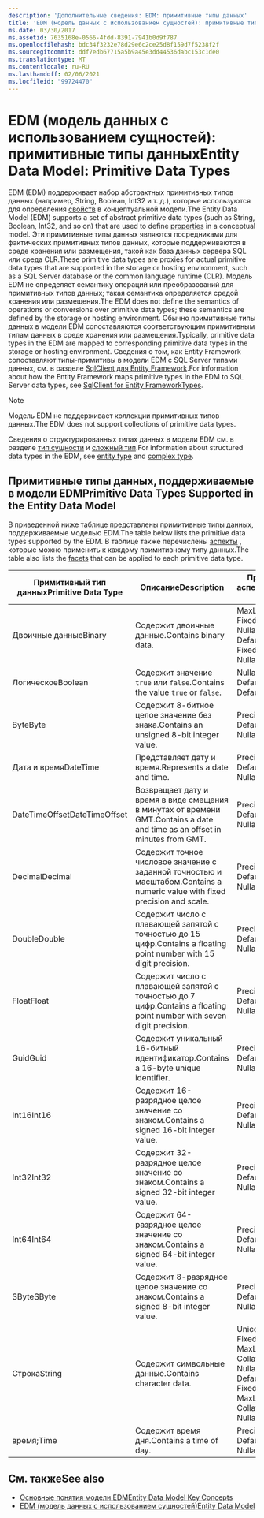 ```yaml
---
description: 'Дополнительные сведения: EDM: примитивные типы данных'
title: 'EDM (модель данных с использованием сущностей): примитивные типы данных'
ms.date: 03/30/2017
ms.assetid: 7635168e-0566-4fdd-8391-7941b0d9f787
ms.openlocfilehash: bdc34f3232e78d29e6c2ce25d8f159d7f5238f2f
ms.sourcegitcommit: ddf7edb67715a5b9a45e3dd44536dabc153c1de0
ms.translationtype: MT
ms.contentlocale: ru-RU
ms.lasthandoff: 02/06/2021
ms.locfileid: "99724470"
---
```

# <a name="entity-data-model-primitive-data-types"></a><span data-ttu-id="4c867-103">EDM (модель данных с использованием сущностей): примитивные типы данных</span><span class="sxs-lookup"><span data-stu-id="4c867-103">Entity Data Model: Primitive Data Types</span></span>

<span data-ttu-id="4c867-104">EDM (EDM) поддерживает набор абстрактных примитивных типов данных (например, String, Boolean, Int32 и т. д.), которые используются для определения [свойств](property.md) в концептуальной модели.</span><span class="sxs-lookup"><span data-stu-id="4c867-104">The Entity Data Model (EDM) supports a set of abstract primitive data types (such as String, Boolean, Int32, and so on) that are used to define [properties](property.md) in a conceptual model.</span></span> <span data-ttu-id="4c867-105">Эти примитивные типы данных являются посредниками для фактических примитивных типов данных, которые поддерживаются в среде хранения или размещения, такой как база данных сервера SQL или среда CLR.</span><span class="sxs-lookup"><span data-stu-id="4c867-105">These primitive data types are proxies for actual primitive data types that are supported in the storage or hosting environment, such as a SQL Server database or the common language runtime (CLR).</span></span> <span data-ttu-id="4c867-106">Модель EDM не определяет семантику операций или преобразований для примитивных типов данных; такая семантика определяется средой хранения или размещения.</span><span class="sxs-lookup"><span data-stu-id="4c867-106">The EDM does not define the semantics of operations or conversions over primitive data types; these semantics are defined by the storage or hosting environment.</span></span> <span data-ttu-id="4c867-107">Обычно примитивные типы данных в модели EDM сопоставляются соответствующим примитивным типам данных в среде хранения или размещения.</span><span class="sxs-lookup"><span data-stu-id="4c867-107">Typically, primitive data types in the EDM are mapped to corresponding primitive data types in the storage or hosting environment.</span></span> <span data-ttu-id="4c867-108">Сведения о том, как Entity Framework сопоставляют типы-примитивы в модели EDM с SQL Server типами данных, см. в разделе [SqlClient для Entity Framework](./ef/sqlclient-for-ef-types.md).</span><span class="sxs-lookup"><span data-stu-id="4c867-108">For information about how the Entity Framework maps primitive types in the EDM to SQL Server data types, see [SqlClient for Entity FrameworkTypes](./ef/sqlclient-for-ef-types.md).</span></span>  
  
> [!NOTE]
> <span data-ttu-id="4c867-109">Модель EDM не поддерживает коллекции примитивных типов данных.</span><span class="sxs-lookup"><span data-stu-id="4c867-109">The EDM does not support collections of primitive data types.</span></span>  
  
 <span data-ttu-id="4c867-110">Сведения о структурированных типах данных в модели EDM см. в разделе [тип сущности](entity-type.md) и [сложный тип](complex-type.md).</span><span class="sxs-lookup"><span data-stu-id="4c867-110">For information about structured data types in the EDM, see [entity type](entity-type.md) and [complex type](complex-type.md).</span></span>  
  
## <a name="primitive-data-types-supported-in-the-entity-data-model"></a><span data-ttu-id="4c867-111">Примитивные типы данных, поддерживаемые в модели EDM</span><span class="sxs-lookup"><span data-stu-id="4c867-111">Primitive Data Types Supported in the Entity Data Model</span></span>  

 <span data-ttu-id="4c867-112">В приведенной ниже таблице представлены примитивные типы данных, поддерживаемые моделью EDM.</span><span class="sxs-lookup"><span data-stu-id="4c867-112">The table below lists the primitive data types supported by the EDM.</span></span> <span data-ttu-id="4c867-113">В таблице также перечислены [аспекты](facet.md) , которые можно применить к каждому примитивному типу данных.</span><span class="sxs-lookup"><span data-stu-id="4c867-113">The table also lists the [facets](facet.md) that can be applied to each primitive data type.</span></span>  
  
|<span data-ttu-id="4c867-114">Примитивный тип данных</span><span class="sxs-lookup"><span data-stu-id="4c867-114">Primitive Data Type</span></span>|<span data-ttu-id="4c867-115">Описание</span><span class="sxs-lookup"><span data-stu-id="4c867-115">Description</span></span>|<span data-ttu-id="4c867-116">Применимые аспекты</span><span class="sxs-lookup"><span data-stu-id="4c867-116">Applicable Facets</span></span>|  
|-------------------------|-----------------|-----------------------|  
|<span data-ttu-id="4c867-117">Двоичные данные</span><span class="sxs-lookup"><span data-stu-id="4c867-117">Binary</span></span>|<span data-ttu-id="4c867-118">Содержит двоичные данные.</span><span class="sxs-lookup"><span data-stu-id="4c867-118">Contains binary data.</span></span>|<span data-ttu-id="4c867-119">MaxLength, FixedLength, Nullable, Default</span><span class="sxs-lookup"><span data-stu-id="4c867-119">MaxLength, FixedLength, Nullable, Default</span></span>|  
|<span data-ttu-id="4c867-120">Логическое</span><span class="sxs-lookup"><span data-stu-id="4c867-120">Boolean</span></span>|<span data-ttu-id="4c867-121">Содержит значение `true` или `false`.</span><span class="sxs-lookup"><span data-stu-id="4c867-121">Contains the value `true` or `false`.</span></span>|<span data-ttu-id="4c867-122">Nullable, Default</span><span class="sxs-lookup"><span data-stu-id="4c867-122">Nullable, Default</span></span>|  
|<span data-ttu-id="4c867-123">Byte</span><span class="sxs-lookup"><span data-stu-id="4c867-123">Byte</span></span>|<span data-ttu-id="4c867-124">Содержит 8-битное целое значение без знака.</span><span class="sxs-lookup"><span data-stu-id="4c867-124">Contains an unsigned 8-bit integer value.</span></span>|<span data-ttu-id="4c867-125">Precision, Nullable, Default</span><span class="sxs-lookup"><span data-stu-id="4c867-125">Precision, Nullable, Default</span></span>|  
|<span data-ttu-id="4c867-126">Дата и время</span><span class="sxs-lookup"><span data-stu-id="4c867-126">DateTime</span></span>|<span data-ttu-id="4c867-127">Представляет дату и время.</span><span class="sxs-lookup"><span data-stu-id="4c867-127">Represents a date and time.</span></span>|<span data-ttu-id="4c867-128">Precision, Nullable, Default</span><span class="sxs-lookup"><span data-stu-id="4c867-128">Precision, Nullable, Default</span></span>|  
|<span data-ttu-id="4c867-129">DateTimeOffset</span><span class="sxs-lookup"><span data-stu-id="4c867-129">DateTimeOffset</span></span>|<span data-ttu-id="4c867-130">Возвращает дату и время в виде смещения в минутах от времени GMT.</span><span class="sxs-lookup"><span data-stu-id="4c867-130">Contains a date and time as an offset in minutes from GMT.</span></span>|<span data-ttu-id="4c867-131">Precision, Nullable, Default</span><span class="sxs-lookup"><span data-stu-id="4c867-131">Precision, Nullable, Default</span></span>|  
|<span data-ttu-id="4c867-132">Decimal</span><span class="sxs-lookup"><span data-stu-id="4c867-132">Decimal</span></span>|<span data-ttu-id="4c867-133">Содержит точное числовое значение с заданной точностью и масштабом.</span><span class="sxs-lookup"><span data-stu-id="4c867-133">Contains a numeric value with fixed precision and scale.</span></span>|<span data-ttu-id="4c867-134">Precision, Nullable, Default</span><span class="sxs-lookup"><span data-stu-id="4c867-134">Precision, Nullable, Default</span></span>|  
|<span data-ttu-id="4c867-135">Double</span><span class="sxs-lookup"><span data-stu-id="4c867-135">Double</span></span>|<span data-ttu-id="4c867-136">Содержит число с плавающей запятой с точностью до 15 цифр.</span><span class="sxs-lookup"><span data-stu-id="4c867-136">Contains a floating point number with 15 digit precision.</span></span>|<span data-ttu-id="4c867-137">Precision, Nullable, Default</span><span class="sxs-lookup"><span data-stu-id="4c867-137">Precision, Nullable, Default</span></span>|  
|<span data-ttu-id="4c867-138">Float</span><span class="sxs-lookup"><span data-stu-id="4c867-138">Float</span></span>|<span data-ttu-id="4c867-139">Содержит число с плавающей запятой с точностью до 7 цифр.</span><span class="sxs-lookup"><span data-stu-id="4c867-139">Contains a floating point number with seven digit precision.</span></span>|<span data-ttu-id="4c867-140">Precision, Nullable, Default</span><span class="sxs-lookup"><span data-stu-id="4c867-140">Precision, Nullable, Default</span></span>|  
|<span data-ttu-id="4c867-141">Guid</span><span class="sxs-lookup"><span data-stu-id="4c867-141">Guid</span></span>|<span data-ttu-id="4c867-142">Содержит уникальный 16-битный идентификатор.</span><span class="sxs-lookup"><span data-stu-id="4c867-142">Contains a 16-byte unique identifier.</span></span>|<span data-ttu-id="4c867-143">Precision, Nullable, Default</span><span class="sxs-lookup"><span data-stu-id="4c867-143">Precision, Nullable, Default</span></span>|  
|<span data-ttu-id="4c867-144">Int16</span><span class="sxs-lookup"><span data-stu-id="4c867-144">Int16</span></span>|<span data-ttu-id="4c867-145">Содержит 16-разрядное целое значение со знаком.</span><span class="sxs-lookup"><span data-stu-id="4c867-145">Contains a signed 16-bit integer value.</span></span>|<span data-ttu-id="4c867-146">Precision, Nullable, Default</span><span class="sxs-lookup"><span data-stu-id="4c867-146">Precision, Nullable, Default</span></span>|  
|<span data-ttu-id="4c867-147">Int32</span><span class="sxs-lookup"><span data-stu-id="4c867-147">Int32</span></span>|<span data-ttu-id="4c867-148">Содержит 32-разрядное целое значение со знаком.</span><span class="sxs-lookup"><span data-stu-id="4c867-148">Contains a signed 32-bit integer value.</span></span>|<span data-ttu-id="4c867-149">Precision, Nullable, Default</span><span class="sxs-lookup"><span data-stu-id="4c867-149">Precision, Nullable, Default</span></span>|  
|<span data-ttu-id="4c867-150">Int64</span><span class="sxs-lookup"><span data-stu-id="4c867-150">Int64</span></span>|<span data-ttu-id="4c867-151">Содержит 64-разрядное целое значение со знаком.</span><span class="sxs-lookup"><span data-stu-id="4c867-151">Contains a signed 64-bit integer value.</span></span>|<span data-ttu-id="4c867-152">Precision, Nullable, Default</span><span class="sxs-lookup"><span data-stu-id="4c867-152">Precision, Nullable, Default</span></span>|  
|<span data-ttu-id="4c867-153">SByte</span><span class="sxs-lookup"><span data-stu-id="4c867-153">SByte</span></span>|<span data-ttu-id="4c867-154">Содержит 8-разрядное целое значение со знаком.</span><span class="sxs-lookup"><span data-stu-id="4c867-154">Contains a signed 8-bit integer value.</span></span>|<span data-ttu-id="4c867-155">Precision, Nullable, Default</span><span class="sxs-lookup"><span data-stu-id="4c867-155">Precision, Nullable, Default</span></span>|  
|<span data-ttu-id="4c867-156">Строка</span><span class="sxs-lookup"><span data-stu-id="4c867-156">String</span></span>|<span data-ttu-id="4c867-157">Содержит символьные данные.</span><span class="sxs-lookup"><span data-stu-id="4c867-157">Contains character data.</span></span>|<span data-ttu-id="4c867-158">Unicode, FixedLength, MaxLength, Collation, Precision, Nullable, Default</span><span class="sxs-lookup"><span data-stu-id="4c867-158">Unicode, FixedLength, MaxLength, Collation, Precision, Nullable, Default</span></span>|  
|<span data-ttu-id="4c867-159">время;</span><span class="sxs-lookup"><span data-stu-id="4c867-159">Time</span></span>|<span data-ttu-id="4c867-160">Содержит время дня.</span><span class="sxs-lookup"><span data-stu-id="4c867-160">Contains a time of day.</span></span>|<span data-ttu-id="4c867-161">Precision, Nullable, Default</span><span class="sxs-lookup"><span data-stu-id="4c867-161">Precision, Nullable, Default</span></span>|  
  
## <a name="see-also"></a><span data-ttu-id="4c867-162">См. также</span><span class="sxs-lookup"><span data-stu-id="4c867-162">See also</span></span>

- [<span data-ttu-id="4c867-163">Основные понятия модели EDM</span><span class="sxs-lookup"><span data-stu-id="4c867-163">Entity Data Model Key Concepts</span></span>](entity-data-model-key-concepts.md)
- [<span data-ttu-id="4c867-164">EDM (модель данных с использованием сущностей)</span><span class="sxs-lookup"><span data-stu-id="4c867-164">Entity Data Model</span></span>](entity-data-model.md)

